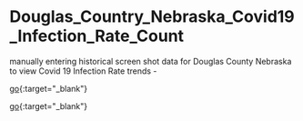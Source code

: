 # Douglas_Country_Nebraska_Covid19_Infection_Rate_Count
manually entering historical screen shot data for Douglas County Nebraska to view Covid 19 Infection Rate trends - 

[go](https://covidtracking.com/data/state/nebraska){:target="_blank"}

[go](hhttps://www.arcgis.com/apps/opsdashboard/index.html#/21bec056a9a6449abcca89a329868fd6){:target="_blank"}




